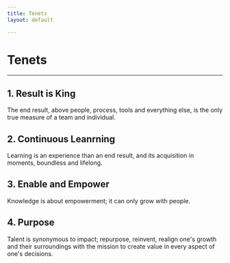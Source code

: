 ```yaml
---
title: Tenets
layout: default

---
```


# Tenets
----

## 1. Result is King

The end result, above people, process, tools and everything else, is the only true measure of a team and individual.

## 2. Continuous Leanrning

Learning is an experience than an end result, and its acquisition in moments, boundless and lifelong.


## 3. Enable and Empower

Knowledge is about empowerment; it can only grow with people.

## 4. Purpose

Talent is synonymous to impact; repurpose, reinvent, realign one's growth and their surroundings with the mission to create value in every aspect of one's decisions.

